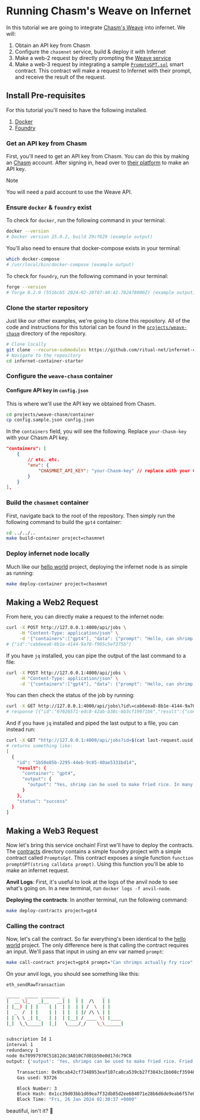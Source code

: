 # Running Chasm's Weave on Infernet

In this tutorial we are going to integrate [Chasm's Weave](https://weave.Chasm.net/) into infernet. We will:

1. Obtain an API key from Chasm
2. Configure the `chasmnet` service, build & deploy it with Infernet
3. Make a web-2 request by directly prompting the [Weave service](./container)
4. Make a web-3 request by integrating a sample [`PromptsGPT.sol`](./contracts/src/PromptsGPT.sol) smart contract. This
contract will make a request to Infernet with their prompt, and receive the result of the request.

## Install Pre-requisites

For this tutorial you'll need to have the following installed.

1. [Docker](https://docs.docker.com/engine/install/)
2. [Foundry](https://book.getfoundry.sh/getting-started/installation)

### Get an API key from Chasm

First, you'll need to get an API key from Chasm. You can do this by making
an [Chasm](https://Chasm.net/) account.
After signing in, head over to [their platform](https://weave.Chasm.net/) to
make an API key.

> [!NOTE]
> You will need a paid account to use the Weave API.

### Ensure `docker` & `foundry` exist

To check for `docker`, run the following command in your terminal:
```bash copy
docker --version
# Docker version 25.0.2, build 29cf629 (example output)
```

You'll also need to ensure that docker-compose exists in your terminal:
```bash copy
which docker-compose
# /usr/local/bin/docker-compose (example output)
```

To check for `foundry`, run the following command in your terminal:
```bash copy
forge --version
# forge 0.2.0 (551bcb5 2024-02-28T07:40:42.782478000Z) (example output)
```

### Clone the starter repository
Just like our other examples, we're going to clone this repository.
All of the code and instructions for this tutorial can be found in the
[`projects/weave-chasm`](https://github.com/ritual-net/infernet-container-starter/tree/main/projects/weave-chasm)
directory of the repository.

```bash copy
# Clone locally
git clone --recurse-submodules https://github.com/ritual-net/infernet-container-starter
# Navigate to the repository
cd infernet-container-starter
```

### Configure the `weave-chasm` container

#### Configure API key in `config.json`
This is where we'll use the API key we obtained from Chasm.

```bash
cd projects/weave-chasm/container
cp config.sample.json config.json
```

In the `containers` field, you will see the following. Replace `your-Chasm-key` with your Chasm API key.

```json
"containers": [
    {
        // etc. etc.
        "env": {
            "CHASMNET_API_KEY": "your-Chasm-key" // replace with your Chasm API key
        }
    }
],
```

### Build the `chasmnet` container

First, navigate back to the root of the repository. Then simply run the following command to build the `gpt4`
container:

```bash copy
cd ../../..
make build-container project=chasmnet
```

### Deploy infernet node locally

Much like our [hello world](../hello-world/hello-world.md) project, deploying the infernet node is as
simple as running:

```bash copy
make deploy-container project=chasmnet
```

## Making a Web2 Request

From here, you can directly make a request to the infernet node:

```bash
curl -X POST http://127.0.0.1:4000/api/jobs \
     -H "Content-Type: application/json" \
     -d '{"containers":["gpt4"], "data": {"prompt": "Hello, can shrimp actually fry rice?"}}'
# {"id":"cab6eea8-8b1e-4144-9a70-f905c5ef375b"}
```

If you have `jq` installed, you can pipe the output of the last command to a file:

```bash copy
curl -X POST http://127.0.0.1:4000/api/jobs \
     -H "Content-Type: application/json" \
     -d '{"containers":["gpt4"], "data": {"prompt": "Hello, can shrimp actually fry rice?"}}' | jq -r ".id" > last-job.uuid
```

You can then check the status of the job by running:

```bash copy
curl -X GET http://127.0.0.1:4000/api/jobs\?id\=cab6eea8-8b1e-4144-9a70-f905c5ef375b
# response [{"id":"07026571-edc8-42ab-b38c-6b3cf19971b6","result":{"container":"gpt4","output":{"message":"No, shrimps cannot fry rice by themselves. However, in culinary terms, shrimp fried rice is a popular dish in which cooked shrimp are added to fried rice along with other ingredients. Cooks or chefs prepare it by frying the rice and shrimps together usually in a wok or frying pan."}},"status":"success"}]
```

And if you have `jq` installed and piped the last output to a file, you can instead run:

```bash
curl -X GET "http://127.0.0.1:4000/api/jobs?id=$(cat last-request.uuid)" | jq .
# returns something like:
[
  {
    "id": "1b50e85b-2295-44eb-9c85-40ae5331bd14",
    "result": {
      "container": "gpt4",
      "output": {
        "output": "Yes, shrimp can be used to make fried rice. In many Asian cuisines, shrimp is a popular ingredient in fried rice dishes. The shrimp adds flavor and protein to the dish, and can be cooked along with the rice and other ingredients such as vegetables, eggs, and seasonings."
      }
    },
    "status": "success"
  }
]
```

## Making a Web3 Request

Now let's bring this service onchain! First we'll have to deploy the contracts.
The [contracts](contracts)
directory contains a simple foundry project with a simple contract called `PromptsGpt`.
This contract exposes a single
function `function promptGPT(string calldata prompt)`. Using this function you'll be
able to make an infernet request.

**Anvil Logs**: First, it's useful to look at the logs of the anvil node to see what's
going on. In a new terminal, run
`docker logs -f anvil-node`.

**Deploying the contracts**: In another terminal, run the following command:

```bash
make deploy-contracts project=gpt4
```

### Calling the contract

Now, let's call the contract. So far everything's been identical to
the [hello world](projects/hello-world/README.mdllo-world/README.md) project. The only
difference here is that calling the contract requires an input. We'll pass that input in
using an env var named
`prompt`:

```bash copy
make call-contract project=gpt4 prompt="Can shrimps actually fry rice"
```

On your anvil logs, you should see something like this:

```bash
eth_sendRawTransaction

_____  _____ _______ _    _         _
|  __ \|_   _|__   __| |  | |  /\   | |
| |__) | | |    | |  | |  | | /  \  | |
|  _  /  | |    | |  | |  | |/ /\ \ | |
| | \ \ _| |_   | |  | |__| / ____ \| |____
|_|  \_\_____|  |_|   \____/_/    \_\______|


subscription Id 1
interval 1
redundancy 1
node 0x70997970C51812dc3A010C7d01b50e0d17dc79C8
output: {'output': 'Yes, shrimps can be used to make fried rice. Fried rice is a versatile dish that can be made with various ingredients, including shrimp. Shrimp fried rice is a popular dish in many cuisines, especially in Asian cuisine.'}

    Transaction: 0x9bcab42cf7348953eaf107ca0ca539cb27f3843c1bb08cf359484c71fcf44d2b
    Gas used: 93726

    Block Number: 3
    Block Hash: 0x1cc39d03bb1d69ea7f32db85d2ee684071e28b6d6de9eab6f57e011e11a7ed08
    Block Time: "Fri, 26 Jan 2024 02:30:37 +0000"
```

beautiful, isn't it? 🥰
